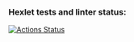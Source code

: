 ### Hexlet tests and linter status:
[![Actions Status](https://github.com/Nuadire/frontend-testing-react-project-lvl1/workflows/hexlet-check/badge.svg)](https://github.com/Nuadire/frontend-testing-react-project-lvl1/actions)